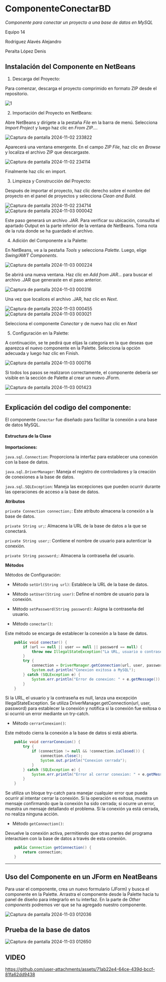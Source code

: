 # ComponenteConectarBD
*Componente para conectar un proyecto a una base de datos en MySQL*

Equipo 14

Rodriguez Alavés Alejandro

Peralta López Denis

## Instalación del Componente en NetBeans
1. Descarga del Proyecto:

Para comenzar, descarga el proyecto comprimido en formato ZIP desde el repositorio.

![1](https://github.com/user-attachments/assets/ce2f136d-6875-40d0-a028-323b7cdee6f2)

2. Importación del Proyecto en NetBeans:

Abre NetBeans y dirígete a la pestaña *File* en la barra de menú.
Selecciona *Import Project* y luego haz clic en *From ZIP....*

![Captura de pantalla 2024-11-02 233822](https://github.com/user-attachments/assets/eaf226c6-6ac3-4629-bb97-0b63cd512b5a)

Aparecerá una ventana emergente. En el campo *ZIP File*, haz clic en *Browse* y localiza el archivo ZIP que descargaste.

![Captura de pantalla 2024-11-02 234114](https://github.com/user-attachments/assets/abd5e113-25b2-4610-b144-8b62ec45411a)

Finalmente haz clic en import.

3. Limpieza y Construcción del Proyecto:

Después de importar el proyecto, haz clic derecho sobre el nombre del proyecto en el panel de proyectos y selecciona *Clean and Build*.

![Captura de pantalla 2024-11-02 234714](https://github.com/user-attachments/assets/6239fd60-7f87-4c5c-816b-5e7d1208e21c)
![Captura de pantalla 2024-11-03 000042](https://github.com/user-attachments/assets/abed46bc-0f08-4a9d-a541-bd85eaec519b)

Este paso generará un archivo .JAR. Para verificar su ubicación, consulta el apartado Output en la parte inferior de la ventana de NetBeans. Toma nota de la ruta donde se ha guardado el archivo.

4. Adición del Componente a la Palette:

En NetBeans, ve a la pestaña *Tools* y selecciona *Palette*. Luego, elige *Swing/AWT Components*.

![Captura de pantalla 2024-11-03 000224](https://github.com/user-attachments/assets/120275fb-32a9-446e-a377-efa1e4daf931)

Se abrirá una nueva ventana. Haz clic en *Add from JAR...* para buscar el archivo .JAR que generaste en el paso anterior.

![Captura de pantalla 2024-11-03 000316](https://github.com/user-attachments/assets/73cbca3f-15b1-41a1-93d3-38f255f0f13a)

Una vez que localices el archivo .JAR, haz clic en *Next*.

![Captura de pantalla 2024-11-03 000455](https://github.com/user-attachments/assets/fad1bf9b-fb56-4269-8b02-72dc55af6a8f)
![Captura de pantalla 2024-11-03 003021](https://github.com/user-attachments/assets/806b3449-2452-4e6b-a09b-9f140e083cb6)

Selecciona el componente *Conectar* y de nuevo haz clic en *Next*

5. Configuración en la Palette:

A continuación, se te pedirá que elijas la categoría en la que deseas que aparezca el nuevo componente en la Palette.
Selecciona la opción adecuada y luego haz clic en Finish.

![Captura de pantalla 2024-11-03 000716](https://github.com/user-attachments/assets/24e6a6b6-1d67-47da-88f1-33a25627da36)

Si todos los pasos se realizaron correctamente, el componente debería ser visible en la sección de Palette al crear un nuevo JForm.

![Captura de pantalla 2024-11-03 001423](https://github.com/user-attachments/assets/8101d0a8-3ec5-44b0-b234-adf0295a1b02)

------------


## Explicación del codigo del componente:
El componente `Conectar` fue diseñado para facilitar la conexión a una base de datos MySQL. 

#### Estructura de la Clase

**Importaciones:**

`java.sql.Connection`: Proporciona la interfaz para establecer una conexión con la base de datos.

`java.sql.DriverManager`: Maneja el registro de controladores y la creación de conexiones a la base de datos.

`java.sql.SQLException`: Maneja las excepciones que pueden ocurrir durante las operaciones de acceso a la base de datos.


**Atributos**

`private Connection connection;`: Este atributo almacena la conexión a la base de datos.

`private String ur;`: Almacena la URL de la base de datos a la que se conectará.

`private String user;`: Contiene el nombre de usuario para autenticar la conexión.

`private String password;`: Almacena la contraseña del usuario.


**Métodos**

Métodos de Configuración:

- Método `setUrl(String url)`: Establece la URL de la base de datos.

- Método `setUser(String user)`: Define el nombre de usuario para la conexión.

- Método `setPassword(String password)`: Asigna la contraseña del usuario.


- Método `conectar()`:

Este método se encarga de establecer la conexión a la base de datos. 

```java
    public void conectar() {
        if (url == null || user == null || password == null) {
            throw new IllegalStateException("La URL, usuario o contraseña no han sido configurados.");
        }
        try {
            connection = DriverManager.getConnection(url, user, password);
            System.out.println("Conexion exitosa a MySQL");
        } catch (SQLException e) {
            System.err.println("Error de conexion: " + e.getMessage());
        }
    }
```

Si la URL, el usuario y la contraseña es null, lanza una excepción IllegalStateException.
Se utiliza DriverManager.getConnection(url, user, password) para establecer la conexión y notifica si la conexión fue exitosa o si ocurrió un error mediante un try-catch.


- Método `cerrarConexion()`:

Este método cierra la conexión a la base de datos si está abierta.

```java
    public void cerrarConexion() {
        try {
            if (connection != null && !connection.isClosed()) {
                connection.close();
                System.out.println("Conexion cerrada");
            }
        } catch (SQLException e) {
            System.err.println("Error al cerrar conexion: " + e.getMessage());
        }
    }
```

Se utiliza un bloque try-catch para manejar cualquier error que pueda ocurrir al intentar cerrar la conexión. Si la operación es exitosa, muestra un mensaje confirmando que la conexión ha sido cerrada; si ocurre un error, muestra un mensaje detallando el problema.
Si la conexión ya está cerrada, no realiza ninguna acción.

- Método `getConnection()`:

Devuelve la conexión activa, permitiendo que otras partes del programa interactúen con la base de datos a través de esta conexión.

```java
    public Connection getConnection() {
        return connection;
    }
```

------------

## Uso del Componente en un JForm en NeatBeans

Para usar el componente, crea un nuevo formulario (JForm) y busca el componente en la Palette.
Arrastra el componente desde la Palette hacia tu panel de diseño para integrarlo en tu interfaz.
En la parte de *Other components* podremos ver que se ha agregado nuestro componente.

![Captura de pantalla 2024-11-03 012036](https://github.com/user-attachments/assets/215b26db-04a1-44ee-b915-ba7bccfc1d75)

## Prueba de la base de datos

![Captura de pantalla 2024-11-03 012650](https://github.com/user-attachments/assets/dd1567f9-c98a-41a0-b256-18a47359f683)

## VIDEO

https://github.com/user-attachments/assets/71ab22e4-64ce-439d-bccf-81fa62dd9438





